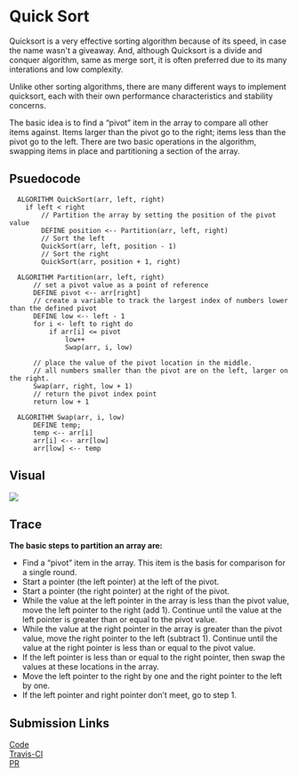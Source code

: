 # Quick Sort

Quicksort is a very effective sorting algorithm because of its speed, in case the name wasn't a giveaway. And, although Quicksort is a divide and conquer algorithm, same as merge sort, it is often preferred due to its many interations and low complexity. 

Unlike other sorting algorithms, there are many different ways to implement quicksort, each with their own performance characteristics and stability concerns. 

The basic idea is to find a “pivot” item in the array to compare all other items against. Items larger than the pivot go to the right; items less than the pivot go to the left. There are two basic operations in the algorithm, swapping items in place and partitioning a section of the array. 


## Psuedocode

```
  ALGORITHM QuickSort(arr, left, right)
    if left < right
        // Partition the array by setting the position of the pivot value 
        DEFINE position <-- Partition(arr, left, right)
        // Sort the left
        QuickSort(arr, left, position - 1)
        // Sort the right
        QuickSort(arr, position + 1, right)

  ALGORITHM Partition(arr, left, right)
      // set a pivot value as a point of reference
      DEFINE pivot <-- arr[right]
      // create a variable to track the largest index of numbers lower than the defined pivot
      DEFINE low <-- left - 1
      for i <- left to right do
          if arr[i] <= pivot
              low++
              Swap(arr, i, low)

      // place the value of the pivot location in the middle.
      // all numbers smaller than the pivot are on the left, larger on the right. 
      Swap(arr, right, low + 1)
      // return the pivot index point
      return low + 1

  ALGORITHM Swap(arr, i, low)
      DEFINE temp;
      temp <-- arr[i]
      arr[i] <-- arr[low]
      arr[low] <-- temp

```

## Visual
![](./assets/quickSort.jpg)

## Trace
**The basic steps to partition an array are:**
- Find a “pivot” item in the array. This item is the basis for comparison for a single round.
- Start a pointer (the left pointer) at the left of the pivot.
- Start a pointer (the right pointer) at the right of the pivot.
- While the value at the left pointer in the array is less than the pivot value, move the left pointer to the right (add 1). Continue until the value at the left pointer is greater than or equal to the pivot value.
- While the value at the right pointer in the array is greater than the pivot value, move the right pointer to the left (subtract 1). Continue until the value at the right pointer is less than or equal to the pivot value.
- If the left pointer is less than or equal to the right pointer, then swap the values at these locations in the array.
- Move the left pointer to the right by one and the right pointer to the left by one.
- If the left pointer and right pointer don’t meet, go to step 1.

## Submission Links
[Code](./quickSort.js) <br/>
[Travis-CI](https://www.travis-ci.com/LindsayPeltier-401-advanced-javascript/data-structures-and-algorithms-401/builds/149855465) <br/>
[PR](https://github.com/LindsayPeltier-401-advanced-javascript/data-structures-and-algorithms-401/pull/30)

